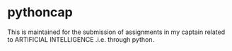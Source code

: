 # pythoncap
This is maintained for the submission of assignments in my captain related to ARTIFICIAL INTELLIGENCE .i.e. through python.
